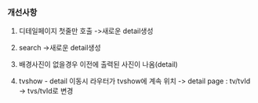 ### 개선사항

1. 디테일페이지 첫줄만 호출
   ->새로운 detail생성
2. search
   ->새로운 detail생성
3. 배경사진이 없을경우 이전에 출력된 사진이 나옴(detail)

4. tvshow - detail 이동시 라우터가 tvshow에 계속 위치
   -> detail page : tv/tvId -> tvs/tvId로 변경
